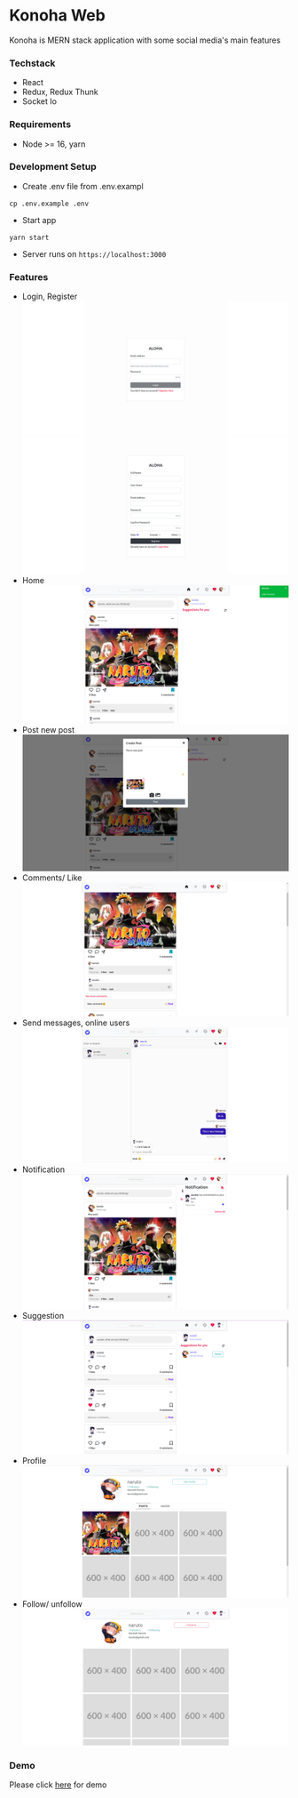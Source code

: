 <h1>Konoha Web</h1>
<p>Konoha is MERN stack application with some social media's main features</p>

### Techstack
- React
- Redux, Redux Thunk
- Socket Io

### Requirements
- Node >= 16, yarn

### Development Setup

- Create .env file from .env.exampl
```
cp .env.example .env
```

- Start app
```
yarn start
```

- Server runs on `https://localhost:3000`

### Features
- Login, Register
![image](public/login.png)
![image](public/register.png)
- Home
![image](public/home.png)
- Post new post
![image](public/new-post.png)
- Comments/ Like
![image](public/comments.png)
- Send messages, online users
![image](public/send-message.png)
- Notification
![image](public/notification.png)
- Suggestion
![image](public/suggestion.png)
- Profile
![image](public/profile.png)
- Follow/ unfollow
![image](public/follow.png)

### Demo
Please click [here](https://www.konoha.chuongtk.click/) for demo